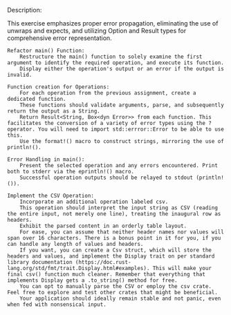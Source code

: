 Description:

This exercise emphasizes proper error propagation, eliminating the use of unwraps and expects, and utilizing Option and Result types for comprehensive error representation.

    Refactor main() Function:
        Restructure the main() function to solely examine the first argument to identify the required operation, and execute its function.
        Display either the operation's output or an error if the output is invalid.

    Function creation for Operations:
        For each operation from the previous assignment, create a dedicated function.
        These functions should validate arguments, parse, and subsequently return the output as a String.
        Return Result<String, Box<dyn Error>> from each function. This facilitates the conversion of a variety of error types using the ? operator. You will need to import std::errror::Error to be able to use this.
        Use the format!() macro to construct strings, mirroring the use of println!().

    Error Handling in main():
        Present the selected operation and any errors encountered. Print both to stderr via the eprintln!() macro.
        Successful operation outputs should be relayed to stdout (println!()).

    Implement the CSV Operation:
        Incorporate an additional operation labeled csv.
        This operation should interpret the input string as CSV (reading the entire input, not merely one line), treating the inaugural row as headers.
        Exhibit the parsed content in an orderly table layout.
        For ease, you can assume that neither header names nor values will span over 16 characters. There is a bonus point in it for you, if you can handle any length of values and headers.
        If you want, you can create a Csv struct, which will store the headers and values, and implement the Display trait on per standard library documentation (https://doc.rust-lang.org/std/fmt/trait.Display.html#examples). This will make your final csv() function much cleaner. Remember that everything that implements Display gets a .to_string() method for free.
        You can opt to manually parse the CSV or employ the csv crate. Feel free to explore and test other crates that might be beneficial.
        Your application should ideally remain stable and not panic, even when fed with nonsensical input.
